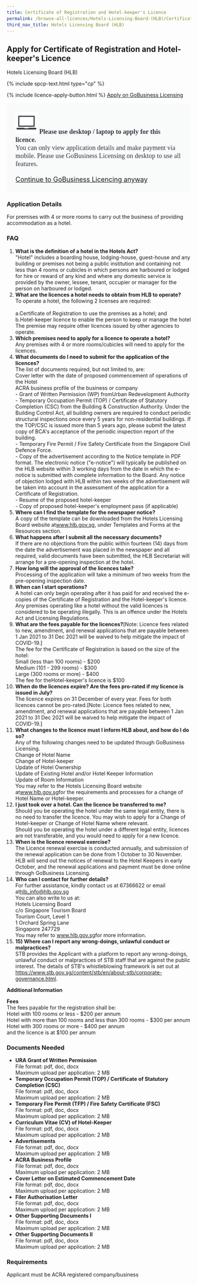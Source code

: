 ```yaml
---
title: Certificate of Registration and Hotel-keeper's Licence
permalink: /browse-all-licences/Hotels-Licensing-Board-(HLB)/Certificate-of-Registration-and-Hotel-keeper's-Licence
third_nav_title: Hotels Licensing Board (HLB)
---
```


## Apply for Certificate of Registration and Hotel-keeper's Licence

Hotels Licensing Board (HLB)

{% include spcp-text.html type="cp" %}

{% include licence-apply-button.html %}
<a class="btn" id = "desktopNotice" href="https://licence1.business.gov.sg/feportal/web/frontier/eAdvisor?redirection=true&selectedLicenceIds=3" target="_blank" rel="noopener">Apply on GoBusiness Licensing</a>
<div id = "mobileNotice" style="background: #F9FAFA; border-radius: 5px; width: auto; height: auto; padding: 24px 24px; font-size: 18px; color: #313840;">
<img src="/images/laptop.svg" alt="" style="height: 60px; width: 60px; margin-left: 0px;">
<span style="font-weight: bold; font-family: hknova-bold; font-size: 18px; ">Please use desktop / laptop to apply for this licence.</span><br>
<span style="font-family: hknova-regular;">You can only view application details and make payment via mobile. Please use GoBusiness Licensing on desktop to use all features.</span><br><br>
<a id="mobileNotice" href="https://licence1.business.gov.sg/feportal/web/frontier/eAdvisor?redirection=true&selectedLicenceIds=3" target="_blank" rel="noopener">Continue to GoBusiness Licencing anyway</a>
</div>

<H3>Application Details</H3>

<p>For premises with 4 or more rooms to carry out the business of providing accommodation as a hotel.</p>
<h3>FAQ</h3>
<ol>
<li><strong>What is the definition of a hotel in the Hotels Act?</strong><br>
"Hotel" includes a boarding house, lodging-house, guest-house and any building or premises not being a public institution and containing not less than 4 rooms or cubicles in which persons are harboured or lodged for hire or reward of any kind and where any domestic service is provided by the owner, lessee, tenant, occupier or manager for the person on harboured or lodged.</li>
<li><strong>What are the licences a hotel needs to obtain from HLB to operate?</strong><br>
To operate a hotel, the following 2 licenses are required:<br><br>
a.Certificate of Registration to use the premises as a hotel; and<br>
b.Hotel-keeper licence to enable the person to keep or manage the hotel<br>
The premise may require other licences issued by other agencies to operate.</li>

<li><strong>Which premises need to apply for a licence to operate a hotel?</strong><br>
Any premises with 4 or more rooms/cubicles will need to apply for the licences.</li>
<li><strong>What documents do I need to submit for the application of the licences?</strong><br>
The list of documents required, but not limited to, are:<br>
Cover letter with the date of proposed commencement of operations of the Hotel<br>
ACRA business profile of the business or company<br>
- Grant of Written Permission (WP) fromUrban Redevelopment Authority<br>
- Temporary Occupation Permit (TOP) / Certificate of Statutory Completion (CSC) from the Building & Construction Authority. Under the Building Control Act, all building owners are required to conduct periodic structural inspections once every 5 years for non-residential buildings. If the TOP/CSC is issued more than 5 years ago, please submit the latest copy of BCA's acceptance of the periodic inspection report of the building.<br>
- Temporary Fire Permit / Fire Safety Certificate from the Singapore Civil Defence Force.<br>
- Copy of the advertisement according to the Notice template in PDF format. The electronic notice ("e-notice") will typically be published on the HLB website within 3 working days from the date in which the e-notice is submitted with complete information to the Board. Any notice of objection lodged with HLB within two weeks of the advertisement will be taken into account in the assessment of the application for a Certificate of Registration.<br>
- Resume of the proposed hotel-keeper<br>
- Copy of proposed hotel-keeper's employment pass (if applicable)<br>
</li>

<li><strong>Where can I find the template for the newspaper notice?</strong><br>
A copy of the template can be downloaded from the Hotels Licensing Board website at<a href="https://www.hlb.gov.sg/" target="_blank" rel="noopener">www.hlb.gov.sg</a>, under Templates and Forms at the Resources section.</li>

<li><strong>What happens after I submit all the necessary documents?</strong><br>
If there are no objections from the public within fourteen (14) days from the date the advertisement was placed in the newspaper and all required, valid documents have been submitted, the HLB Secretariat will arrange for a pre-opening inspection at the hotel.</li>
<li><strong>How long will the approval of the licences take?</strong><br>
Processing of the application will take a minimum of two weeks from the pre-opening inspection date.</li>
<li><strong>When can I start operations?</strong><br>
A hotel can only begin operating after it has paid for and received the e-copies of the Certificate of Registration and the Hotel-keeper's licence. Any premises operating like a hotel without the valid licences is considered to be operating illegally. This is an offence under the Hotels Act and Licensing Regulations.</li>
<li><strong>What are the fees payable for the licences?</strong>[Note: Licence fees related to new, amendment, and renewal applications that are payable between 1 Jan 2021 to 31 Dec 2021 will be waived to help mitigate the impact of COVID-19.]<br>
The fee for the Certificate of Registration is based on the size of the hotel:<br>
Small (less than 100 rooms) - $200<br>
Medium (101 - 299 rooms) - $300<br>
Large (300 rooms or more) - $400<br>
The fee for theHotel-keeper's licence is $100</li>

<li><strong>When do the licences expire? Are the fees pro-rated if my licence is issued in July?</strong><br>
The licence expires on 31 December of every year. Fees for both licences cannot be pro-rated.[Note: Licence fees related to new, amendment, and renewal applications that are payable between 1 Jan 2021 to 31 Dec 2021 will be waived to help mitigate the impact of COVID-19.]</li>

<li><strong>What changes to the licence must I inform HLB about, and how do I do so?</strong><br>
Any of the following changes need to be updated through GoBusiness Licensing.<br>
Change of Hotel Name<br>
Change of Hotel-keeper<br>
Update of Hotel Ownership<br>
Update of Existing Hotel and/or Hotel Keeper Information<br>
Update of Room Information<br>
You may refer to the Hotels Licensing Board website at<a href="https://www.hlb.gov.sg/" target="_blank" rel="noopener">www.hlb.gov.sg</a>for the requirements and processes for a change of Hotel Name or Hotel-keeper.</li>

<li><strong>I just took over a hotel. Can the licence be transferred to me?</strong><br>
Should you be operating the hotel under the same legal entity, there is no need to transfer the licence. You may wish to apply for a Change of Hotel-keeper or Change of Hotel Name where relevant.<br>
Should you be operating the hotel under a different legal entity, licences are not transferable, and you would need to apply for a new licence.</li>

<li><strong>When is the licence renewal exercise?</strong><br>
The Licence renewal exercise is conducted annually, and submission of the renewal application can be done from 1 October to 30 November. HLB will send out the notices of renewal to the Hotel Keepers in early October, and the renewal applications and payment must be done online through GoBusiness Licensing.</li>
<li><strong>Who can I contact for further details?</strong><br>
For further assistance, kindly contact us at 67366622 or email at<a href="mailto:hlb_info@hlb.gov.sg">hlb_info@hlb.gov.sg</a><br>
You can also write to us at:<br>
Hotels Licensing Board<br>
c/o Singapore Tourism Board<br>
Tourism Court, Level 1<br>
1 Orchard Spring Lane<br>
Singapore 247729<br>
You may refer to <a href="https://www.hlb.gov.sg/" target="_blank" rel="noopener">www.hlb.gov.sg</a>for more information.</li>

<li><strong>15) Where can I report any wrong-doings, unlawful conduct or malpractices?</strong><br>
STB provides the Applicant with a platform to report any wrong-doings, unlawful conduct or malpractices of STB staff that are against the public interest. The details of STB's whistleblowing framework is set out at<br>
<a href="https://www.stb.gov.sg/content/stb/en/about-stb/corporate-governance.html" target="_blank" rel="noopener">https://www.stb.gov.sg/content/stb/en/about-stb/corporate-governance.html</a>.</li>
</ol>

<strong>Additional Information</strong>

<p><strong>Fees</strong><br />
The fees payable for the registration shall be:<br>
Hotel with 100 rooms or less - $200 per annum<br>
Hotel with more than 100 rooms and less than 300 rooms - $300 per annum<br>
Hotel with 300 rooms or more - $400 per annum<br>
and the licence is at $100 per annum</p>

<H3>Documents Needed</H3>

<ul>
<li><strong>URA Grant of Written Permission</strong>
<br>File format: pdf, doc, docx
<br>Maximum upload per application: 2 MB
</li>
<li><strong>Temporary Occupation Permit (TOP) / Certificate of Statutory Completion (CSC)</strong><br>File format: pdf, doc, docx
<br>Maximum upload per application: 2 MB
</li>

<li><strong>Temporary Fire Permit (TFP) / Fire Safety Certificate (FSC)</strong><br>File format: pdf, doc, docx
<br>Maximum upload per application: 2 MB
</li>

<li><strong>Curriculum Vitae (CV) of Hotel-Keeper</strong><br>File format: pdf, doc, docx
<br>Maximum upload per application: 2 MB
</li>

<li><strong>Advertisements</strong><br>File format: pdf, doc, docx
<br>Maximum upload per application: 2 MB
</li>

<li><strong>ACRA Business Profile</strong><br>File format: pdf, doc, docx
<br>Maximum upload per application: 2 MB
</li>

<li><strong>Cover Letter on Estimated Commencement Date</strong><br>File format: pdf, doc, docx
<br>Maximum upload per application: 2 MB
</li>

<li><strong>Filer Authorisation Letter</strong><br>File format: pdf, doc, docx
<br>Maximum upload per application: 2 MB
</li>

<li><strong>Other Supporting Documents I</strong><br>File format: pdf, doc, docx
<br>Maximum upload per application: 2 MB
</li>

<li><strong>Other Supporting Documents II</strong><br>File format: pdf, doc, docx
<br>Maximum upload per application: 2 MB</li>
</ul>

<H3>Requirements</H3>

Applicant must be ACRA registered company/business

